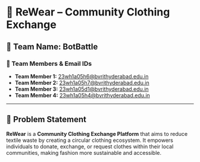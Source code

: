 # 👕 ReWear – Community Clothing Exchange

## 🧠 Team Name: **BotBattle**

### 📧 Team Members & Email IDs
- **Team Member 1:** 23wh1a05h6@bvrithyderabad.edu.in  
- **Team Member 2:** 23wh1a05h7@bvrithyderabad.edu.in  
- **Team Member 3:** 23wh1a05d1@bvrithyderabad.edu.in  
- **Team Member 4:** 23wh1a05h4@bvrithyderabad.edu.in  

---

## 📝 Problem Statement

**ReWear** is a **Community Clothing Exchange Platform** that aims to reduce textile waste by creating a circular clothing ecosystem. It empowers individuals to donate, exchange, or request clothes within their local communities, making fashion more sustainable and accessible.

